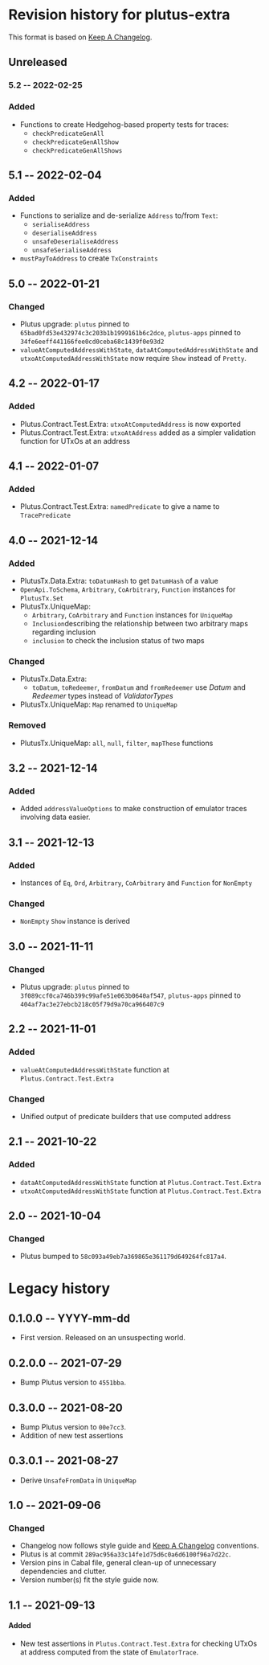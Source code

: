 # Revision history for plutus-extra

This format is based on [Keep A Changelog](https://keepachangelog.com/en/1.0.0).

## Unreleased

### 5.2 -- 2022-02-25

### Added

* Functions to create Hedgehog-based property tests for traces:
  - `checkPredicateGenAll`
  - `checkPredicateGenAllShow`
  - `checkPredicateGenAllShows`

## 5.1 -- 2022-02-04

### Added

* Functions to serialize and de-serialize `Address` to/from `Text`:
  - `serialiseAddress`
  - `deserialiseAddress`
  - `unsafeDeserialiseAddress`
  - `unsafeSerialiseAddress`
* `mustPayToAddress` to create `TxConstraints`

## 5.0 -- 2022-01-21

### Changed
  
* Plutus upgrade: `plutus` pinned to `65bad0fd53e432974c3c203b1b1999161b6c2dce`, 
  `plutus-apps` pinned to `34fe6eeff441166fee0cd0ceba68c1439f0e93d2`
* `valueAtComputedAddressWithState`, `dataAtComputedAddressWithState` and
  `utxoAtComputedAddressWithState` now require `Show` instead of `Pretty`.

## 4.2 -- 2022-01-17

### Added

- Plutus.Contract.Test.Extra: `utxoAtComputedAddress` is now exported
- Plutus.Contract.Test.Extra: `utxoAtAddress` added as a simpler validation
  function for UTxOs at an address

## 4.1 -- 2022-01-07

### Added

- Plutus.Contract.Test.Extra: `namedPredicate` to give a name to `TracePredicate`

## 4.0 -- 2021-12-14

### Added

- PlutusTx.Data.Extra: `toDatumHash` to get `DatumHash` of a value
- `OpenApi.ToSchema`, `Arbitrary`, `CoArbitrary`, `Function` instances
  for `PlutusTx.Set`
- PlutusTx.UniqueMap:
  - `Arbitrary`, `CoArbitrary` and `Function` instances for `UniqueMap`
  - `Inclusion`describing the relationship between two arbitrary maps
    regarding inclusion
  - `inclusion` to check the inclusion status of two maps

### Changed

- PlutusTx.Data.Extra:
  - `toDatum`, `toRedeemer`, `fromDatum` and `fromRedeemer`
    use _Datum_ and _Redeemer_ types instead of _ValidatorTypes_
- PlutusTx.UniqueMap: `Map` renamed to `UniqueMap`

### Removed

- PlutusTx.UniqueMap: `all`, `null`, `filter`, `mapThese` functions

## 3.2 -- 2021-12-14

### Added

- Added `addressValueOptions` to make construction of
  emulator traces involving data easier.

## 3.1 -- 2021-12-13

### Added

- Instances of `Eq`, `Ord`, `Arbitrary`, `CoArbitrary`
  and `Function` for `NonEmpty`

### Changed

- `NonEmpty` `Show` instance is derived

## 3.0 -- 2021-11-11

### Changed

* Plutus upgrade: `plutus` pinned to `3f089ccf0ca746b399c99afe51e063b0640af547`,
  `plutus-apps` pinned to `404af7ac3e27ebcb218c05f79d9a70ca966407c9`

## 2.2 -- 2021-11-01

### Added

- `valueAtComputedAddressWithState` function at `Plutus.Contract.Test.Extra`

### Changed

* Unified output of predicate builders that use computed address

## 2.1 -- 2021-10-22

### Added

- `dataAtComputedAddressWithState` function at `Plutus.Contract.Test.Extra`
- `utxoAtComputedAddressWithState` function at `Plutus.Contract.Test.Extra`

## 2.0 -- 2021-10-04

### Changed

* Plutus bumped to `58c093a49eb7a369865e361179d649264fc817a4`.

# Legacy history

## 0.1.0.0 -- YYYY-mm-dd

- First version. Released on an unsuspecting world.

## 0.2.0.0 -- 2021-07-29

- Bump Plutus version to `4551bba`.

## 0.3.0.0 -- 2021-08-20

- Bump Plutus version to `00e7cc3`.
- Addition of new test assertions

## 0.3.0.1 -- 2021-08-27

- Derive `UnsafeFromData` in `UniqueMap`

## 1.0 -- 2021-09-06

### Changed

* Changelog now follows style guide and [Keep A
  Changelog](https://keepachangelog.com/en/1.0.0) conventions.
* Plutus is at commit ``289ac956a33c14fe1d75d6c0a6d6100f96a7d22c``.
* Version pins in Cabal file, general clean-up of unnecessary dependencies and
  clutter.
* Version number(s) fit the style guide now.

## 1.1 -- 2021-09-13
#### Added
* New test assertions in `Plutus.Contract.Test.Extra` for checking UTxOs at
  address computed from the state of `EmulatorTrace`.
